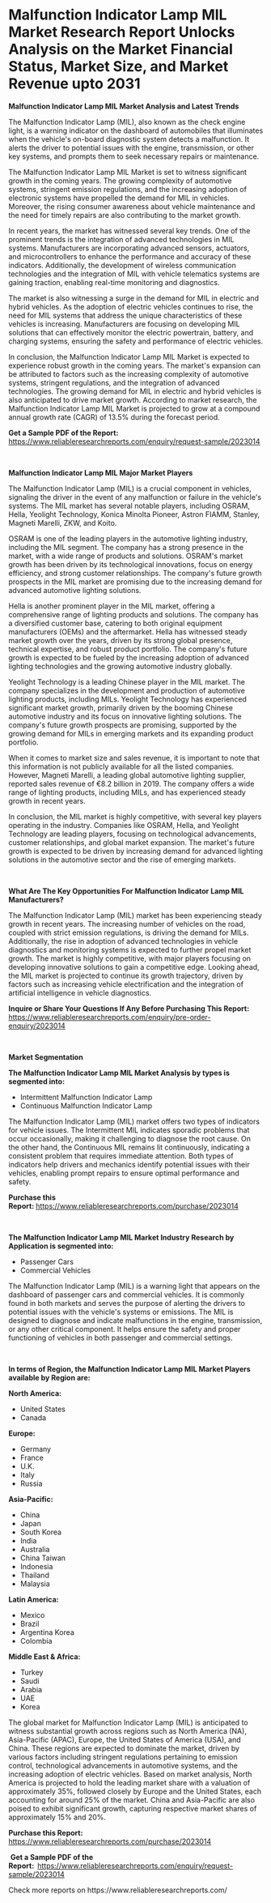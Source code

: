 <p><h1>Malfunction Indicator Lamp MIL Market Research Report Unlocks Analysis on the Market Financial Status, Market Size, and Market Revenue upto 2031</h1></p><p><strong>Malfunction Indicator Lamp MIL Market Analysis and Latest Trends</strong></p>
<p><p>The Malfunction Indicator Lamp (MIL), also known as the check engine light, is a warning indicator on the dashboard of automobiles that illuminates when the vehicle's on-board diagnostic system detects a malfunction. It alerts the driver to potential issues with the engine, transmission, or other key systems, and prompts them to seek necessary repairs or maintenance.</p><p>The Malfunction Indicator Lamp MIL Market is set to witness significant growth in the coming years. The growing complexity of automotive systems, stringent emission regulations, and the increasing adoption of electronic systems have propelled the demand for MIL in vehicles. Moreover, the rising consumer awareness about vehicle maintenance and the need for timely repairs are also contributing to the market growth.</p><p>In recent years, the market has witnessed several key trends. One of the prominent trends is the integration of advanced technologies in MIL systems. Manufacturers are incorporating advanced sensors, actuators, and microcontrollers to enhance the performance and accuracy of these indicators. Additionally, the development of wireless communication technologies and the integration of MIL with vehicle telematics systems are gaining traction, enabling real-time monitoring and diagnostics.</p><p>The market is also witnessing a surge in the demand for MIL in electric and hybrid vehicles. As the adoption of electric vehicles continues to rise, the need for MIL systems that address the unique characteristics of these vehicles is increasing. Manufacturers are focusing on developing MIL solutions that can effectively monitor the electric powertrain, battery, and charging systems, ensuring the safety and performance of electric vehicles.</p><p>In conclusion, the Malfunction Indicator Lamp MIL Market is expected to experience robust growth in the coming years. The market's expansion can be attributed to factors such as the increasing complexity of automotive systems, stringent regulations, and the integration of advanced technologies. The growing demand for MIL in electric and hybrid vehicles is also anticipated to drive market growth. According to market research, the Malfunction Indicator Lamp MIL Market is projected to grow at a compound annual growth rate (CAGR) of 13.5% during the forecast period.</p></p>
<p><strong>Get a Sample PDF of the Report:&nbsp;</strong> <a href="https://www.reliableresearchreports.com/enquiry/request-sample/2023014">https://www.reliableresearchreports.com/enquiry/request-sample/2023014</a></p>
<p>&nbsp;</p>
<p><strong>Malfunction Indicator Lamp MIL Major Market Players</strong></p>
<p><p>The Malfunction Indicator Lamp (MIL) is a crucial component in vehicles, signaling the driver in the event of any malfunction or failure in the vehicle's systems. The MIL market has several notable players, including OSRAM, Hella, Yeolight Technology, Konica Minolta Pioneer, Astron FIAMM, Stanley, Magneti Marelli, ZKW, and Koito. </p><p>OSRAM is one of the leading players in the automotive lighting industry, including the MIL segment. The company has a strong presence in the market, with a wide range of products and solutions. OSRAM's market growth has been driven by its technological innovations, focus on energy efficiency, and strong customer relationships. The company's future growth prospects in the MIL market are promising due to the increasing demand for advanced automotive lighting solutions.</p><p>Hella is another prominent player in the MIL market, offering a comprehensive range of lighting products and solutions. The company has a diversified customer base, catering to both original equipment manufacturers (OEMs) and the aftermarket. Hella has witnessed steady market growth over the years, driven by its strong global presence, technical expertise, and robust product portfolio. The company's future growth is expected to be fueled by the increasing adoption of advanced lighting technologies and the growing automotive industry globally.</p><p>Yeolight Technology is a leading Chinese player in the MIL market. The company specializes in the development and production of automotive lighting products, including MILs. Yeolight Technology has experienced significant market growth, primarily driven by the booming Chinese automotive industry and its focus on innovative lighting solutions. The company's future growth prospects are promising, supported by the growing demand for MILs in emerging markets and its expanding product portfolio.</p><p>When it comes to market size and sales revenue, it is important to note that this information is not publicly available for all the listed companies. However, Magneti Marelli, a leading global automotive lighting supplier, reported sales revenue of €8.2 billion in 2019. The company offers a wide range of lighting products, including MILs, and has experienced steady growth in recent years.</p><p>In conclusion, the MIL market is highly competitive, with several key players operating in the industry. Companies like OSRAM, Hella, and Yeolight Technology are leading players, focusing on technological advancements, customer relationships, and global market expansion. The market's future growth is expected to be driven by increasing demand for advanced lighting solutions in the automotive sector and the rise of emerging markets.</p></p>
<p>&nbsp;</p>
<p><strong>What Are The Key Opportunities For Malfunction Indicator Lamp MIL Manufacturers?</strong></p>
<p><p>The Malfunction Indicator Lamp (MIL) market has been experiencing steady growth in recent years. The increasing number of vehicles on the road, coupled with strict emission regulations, is driving the demand for MILs. Additionally, the rise in adoption of advanced technologies in vehicle diagnostics and monitoring systems is expected to further propel market growth. The market is highly competitive, with major players focusing on developing innovative solutions to gain a competitive edge. Looking ahead, the MIL market is projected to continue its growth trajectory, driven by factors such as increasing vehicle electrification and the integration of artificial intelligence in vehicle diagnostics.</p></p>
<p><strong>Inquire or Share Your Questions If Any Before Purchasing This Report:</strong> <a href="https://www.reliableresearchreports.com/enquiry/pre-order-enquiry/2023014">https://www.reliableresearchreports.com/enquiry/pre-order-enquiry/2023014</a></p>
<p>&nbsp;</p>
<p><strong>Market Segmentation</strong></p>
<p><strong>The Malfunction Indicator Lamp MIL Market Analysis by types is segmented into:</strong></p>
<p><ul><li>Intermittent Malfunction Indicator Lamp</li><li>Continuous Malfunction Indicator Lamp</li></ul></p>
<p><p>The Malfunction Indicator Lamp (MIL) market offers two types of indicators for vehicle issues. The Intermittent MIL indicates sporadic problems that occur occasionally, making it challenging to diagnose the root cause. On the other hand, the Continuous MIL remains lit continuously, indicating a consistent problem that requires immediate attention. Both types of indicators help drivers and mechanics identify potential issues with their vehicles, enabling prompt repairs to ensure optimal performance and safety.</p></p>
<p><strong>Purchase this Report:&nbsp;</strong><a href="https://www.reliableresearchreports.com/purchase/2023014">https://www.reliableresearchreports.com/purchase/2023014</a></p>
<p>&nbsp;</p>
<p><strong>The Malfunction Indicator Lamp MIL Market Industry Research by Application is segmented into:</strong></p>
<p><ul><li>Passenger Cars</li><li>Commercial Vehicles</li></ul></p>
<p><p>The Malfunction Indicator Lamp (MIL) is a warning light that appears on the dashboard of passenger cars and commercial vehicles. It is commonly found in both markets and serves the purpose of alerting the drivers to potential issues with the vehicle's systems or emissions. The MIL is designed to diagnose and indicate malfunctions in the engine, transmission, or any other critical component. It helps ensure the safety and proper functioning of vehicles in both passenger and commercial settings.</p></p>
<p>&nbsp;</p>
<p><strong>In terms of Region, the Malfunction Indicator Lamp MIL Market Players available by Region are:</strong></p>
<p>
    <p> <strong> North America: </strong>
        <ul>
            <li>United States</li>
            <li>Canada</li>
        </ul>
        </p> 
    <p> <strong> Europe: </strong>
        <ul>
            <li>Germany</li>
            <li>France</li>
            <li>U.K.</li>
            <li>Italy</li>
            <li>Russia</li>
        </ul>
        </p> 
    <p> <strong> Asia-Pacific: </strong>
        <ul>
            <li>China</li>
            <li>Japan</li>
            <li>South Korea</li>
            <li>India</li>
            <li>Australia</li>
            <li>China Taiwan</li>
            <li>Indonesia</li>
            <li>Thailand</li>
            <li>Malaysia</li>
        </ul>
        </p> 
    <p> <strong> Latin America: </strong>
        <ul>
            <li>Mexico</li>
            <li>Brazil</li>
            <li>Argentina Korea</li>
            <li>Colombia</li>
        </ul>
        </p> 
    <p> <strong> Middle East & Africa: </strong>
        <ul>
            <li>Turkey</li>
            <li>Saudi</li>
            <li>Arabia</li>
            <li>UAE</li>
            <li>Korea</li>
        </ul>
    </p>
    </p>
<p><p>The global market for Malfunction Indicator Lamp (MIL) is anticipated to witness substantial growth across regions such as North America (NA), Asia-Pacific (APAC), Europe, the United States of America (USA), and China. These regions are expected to dominate the market, driven by various factors including stringent regulations pertaining to emission control, technological advancements in automotive systems, and the increasing adoption of electric vehicles. Based on market analysis, North America is projected to hold the leading market share with a valuation of approximately 35%, followed closely by Europe and the United States, each accounting for around 25% of the market. China and Asia-Pacific are also poised to exhibit significant growth, capturing respective market shares of approximately 15% and 20%.</p></p>
<p><strong>Purchase this Report: </strong><a href="https://www.reliableresearchreports.com/purchase/2023014">https://www.reliableresearchreports.com/purchase/2023014</a></p>
<p>&nbsp;<strong>Get a Sample PDF of the Report:&nbsp;&nbsp;</strong><a href="https://www.reliableresearchreports.com/enquiry/request-sample/2023014">https://www.reliableresearchreports.com/enquiry/request-sample/2023014</a></p>
<p><strong></strong></p>
<p>Check more reports on https://www.reliableresearchreports.com/</p>